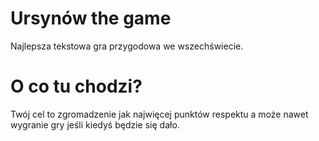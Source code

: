# Ursynów the game
Najlepsza tekstowa gra przygodowa we wszechświecie.

# O co tu chodzi?
Twój cel to zgromadzenie jak najwięcej punktów respektu a może nawet wygranie gry jeśli kiedyś będzie się dało.